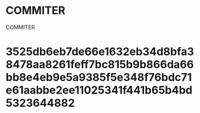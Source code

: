 # COMMITER
COMMITER






# 3525db6eb7de66e1632eb34d8bfa38478aa8261feff7bc815b9b866da66bb8e4eb9e5a9385f5e348f76bdc71e61aabbe2ee11025341f441b65b4bd5323644882
